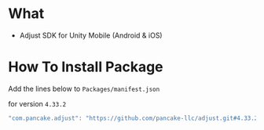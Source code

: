 # What
- Adjust SDK for Unity Mobile (Android & iOS)


# How To Install Package

Add the lines below to `Packages/manifest.json`

for version `4.33.2`
```csharp
"com.pancake.adjust": "https://github.com/pancake-llc/adjust.git#4.33.2",
```
